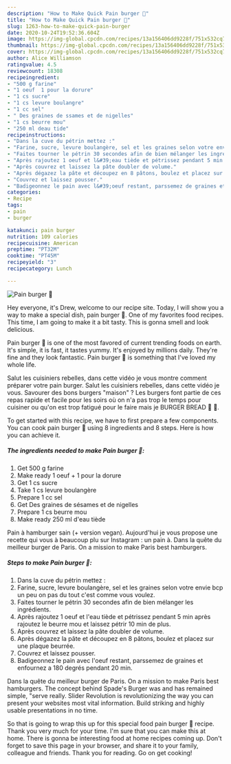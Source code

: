 ```yaml
---
description: "How to Make Quick Pain burger 🍔"
title: "How to Make Quick Pain burger 🍔"
slug: 1263-how-to-make-quick-pain-burger
date: 2020-10-24T19:52:36.604Z
image: https://img-global.cpcdn.com/recipes/13a156406dd9228f/751x532cq70/pain-burger-🍔-photo-principale-de-la-recette.jpg
thumbnail: https://img-global.cpcdn.com/recipes/13a156406dd9228f/751x532cq70/pain-burger-🍔-photo-principale-de-la-recette.jpg
cover: https://img-global.cpcdn.com/recipes/13a156406dd9228f/751x532cq70/pain-burger-🍔-photo-principale-de-la-recette.jpg
author: Alice Williamson
ratingvalue: 4.5
reviewcount: 18308
recipeingredient:
- "500 g farine"
- "1 oeuf  1 pour la dorure"
- "1 cs sucre"
- "1 cs levure boulangre"
- "1 cc sel"
- " Des graines de ssames et de nigelles"
- "1 cs beurre mou"
- "250 ml deau tide"
recipeinstructions:
- "Dans la cuve du pétrin mettez :"
- "Farine, sucre, levure boulangère, sel et les graines selon votre envie bcp un peu on pas du tout c&#39;est comme vous voulez."
- "Faites tourner le pétrin 30 secondes afin de bien mélanger les ingrédients."
- "Après rajoutez 1 oeuf et l&#39;eau tiède et pétrissez pendant 5 min après rajoutez le beurre mou et laissez pétrir 10 min de plus."
- "Après couvrez et laissez la pâte doubler de volume."
- "Après dégazez la pâte et découpez en 8 pâtons, boulez et placez sur une plaque beurrée."
- "Couvrez et laissez pousser."
- "Badigeonnez le pain avec l&#39;oeuf restant, parssemez de graines et enfournez a 180 degrés pendant 20 min."
categories:
- Recipe
tags:
- pain
- burger

katakunci: pain burger 
nutrition: 109 calories
recipecuisine: American
preptime: "PT32M"
cooktime: "PT45M"
recipeyield: "3"
recipecategory: Lunch

---
```



![Pain burger 🍔](https://img-global.cpcdn.com/recipes/13a156406dd9228f/751x532cq70/pain-burger-🍔-photo-principale-de-la-recette.jpg)

Hey everyone, it's Drew, welcome to our recipe site. Today, I will show you a way to make a special dish, pain burger 🍔. One of my favorites food recipes. This time, I am going to make it a bit tasty. This is gonna smell and look delicious.

Pain burger 🍔 is one of the most favored of current trending foods on earth. It's simple, it is fast, it tastes yummy. It's enjoyed by millions daily. They're fine and they look fantastic. Pain burger 🍔 is something that I've loved my whole life.

Salut les cuisiniers rebelles, dans cette vidéo je vous montre comment préparer votre pain burger. Salut les cuisiniers rebelles, dans cette vidéo je vous. Savourer des bons burgers &#34;maison&#34; ? Les burgers font partie de ces repas rapide et facile pour les soirs où on n&#39;a pas trop le temps pour cuisiner ou qu&#39;on est trop fatigué pour le faire mais je BURGER BREAD 🍔 🤤.


To get started with this recipe, we have to first prepare a few components. You can cook pain burger 🍔 using 8 ingredients and 8 steps. Here is how you can achieve it.

<!--inarticleads1-->

##### The ingredients needed to make Pain burger 🍔:

1. Get 500 g farine
1. Make ready 1 oeuf + 1 pour la dorure
1. Get 1 cs sucre
1. Take 1 cs levure boulangère
1. Prepare 1 cc sel
1. Get  Des graines de sésames et de nigelles
1. Prepare 1 cs beurre mou
1. Make ready 250 ml d&#39;eau tiède


Pain à hamburger sain (+ version vegan). Aujourd&#39;hui je vous propose une recette qui vous à beaucoup plu sur Instagram : un pain à. Dans la quête du meilleur burger de Paris. On a mission to make Paris best hamburgers. 

<!--inarticleads2-->

##### Steps to make Pain burger 🍔:

1. Dans la cuve du pétrin mettez :
1. Farine, sucre, levure boulangère, sel et les graines selon votre envie bcp un peu on pas du tout c&#39;est comme vous voulez.
1. Faites tourner le pétrin 30 secondes afin de bien mélanger les ingrédients.
1. Après rajoutez 1 oeuf et l&#39;eau tiède et pétrissez pendant 5 min après rajoutez le beurre mou et laissez pétrir 10 min de plus.
1. Après couvrez et laissez la pâte doubler de volume.
1. Après dégazez la pâte et découpez en 8 pâtons, boulez et placez sur une plaque beurrée.
1. Couvrez et laissez pousser.
1. Badigeonnez le pain avec l&#39;oeuf restant, parssemez de graines et enfournez a 180 degrés pendant 20 min.


Dans la quête du meilleur burger de Paris. On a mission to make Paris best hamburgers. The concept behind Spade&#39;s Burger was and has remained simple, &#34;serve really. Slider Revolution is revolutionizing the way you can present your websites most vital information. Build striking and highly usable presentations in no time. 

So that is going to wrap this up for this special food pain burger 🍔 recipe. Thank you very much for your time. I'm sure that you can make this at home. There is gonna be interesting food at home recipes coming up. Don't forget to save this page in your browser, and share it to your family, colleague and friends. Thank you for reading. Go on get cooking!
